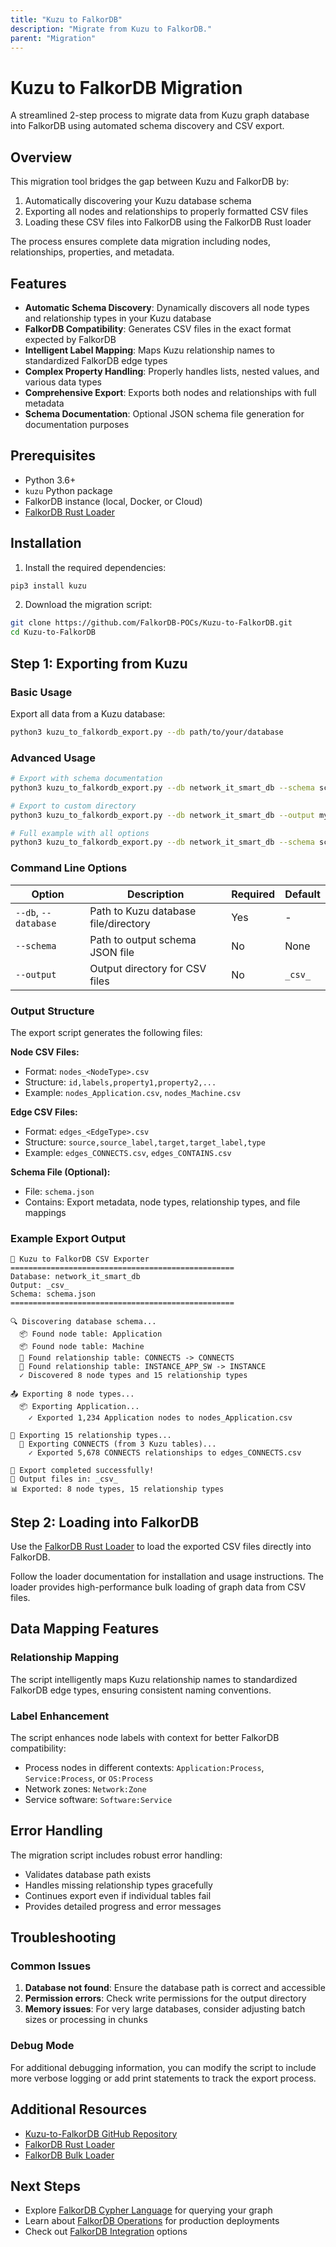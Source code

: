 ```yaml
---
title: "Kuzu to FalkorDB"
description: "Migrate from Kuzu to FalkorDB."
parent: "Migration"
---
```


# Kuzu to FalkorDB Migration

A streamlined 2-step process to migrate data from Kuzu graph database into FalkorDB using automated schema discovery and CSV export.

## Overview

This migration tool bridges the gap between Kuzu and FalkorDB by:
1. Automatically discovering your Kuzu database schema
2. Exporting all nodes and relationships to properly formatted CSV files
3. Loading these CSV files into FalkorDB using the FalkorDB Rust loader

The process ensures complete data migration including nodes, relationships, properties, and metadata.

## Features

- **Automatic Schema Discovery**: Dynamically discovers all node types and relationship types in your Kuzu database
- **FalkorDB Compatibility**: Generates CSV files in the exact format expected by FalkorDB
- **Intelligent Label Mapping**: Maps Kuzu relationship names to standardized FalkorDB edge types
- **Complex Property Handling**: Properly handles lists, nested values, and various data types
- **Comprehensive Export**: Exports both nodes and relationships with full metadata
- **Schema Documentation**: Optional JSON schema file generation for documentation purposes

## Prerequisites

- Python 3.6+
- `kuzu` Python package
- FalkorDB instance (local, Docker, or Cloud)
- [FalkorDB Rust Loader](https://github.com/FalkorDB/FalkorDB-Loader-RS)

## Installation

1. Install the required dependencies:

```bash
pip3 install kuzu
```

2. Download the migration script:

```bash
git clone https://github.com/FalkorDB-POCs/Kuzu-to-FalkorDB.git
cd Kuzu-to-FalkorDB
```

## Step 1: Exporting from Kuzu

### Basic Usage

Export all data from a Kuzu database:

```bash
python3 kuzu_to_falkordb_export.py --db path/to/your/database
```

### Advanced Usage

```bash
# Export with schema documentation
python3 kuzu_to_falkordb_export.py --db network_it_smart_db --schema schema.json

# Export to custom directory
python3 kuzu_to_falkordb_export.py --db network_it_smart_db --output my_csv_export

# Full example with all options
python3 kuzu_to_falkordb_export.py --db network_it_smart_db --schema schema.json --output falkordb_import
```

### Command Line Options

| Option | Description | Required | Default |
|--------|-------------|----------|---------|
| `--db`, `--database` | Path to Kuzu database file/directory | Yes | - |
| `--schema` | Path to output schema JSON file | No | None |
| `--output` | Output directory for CSV files | No | `_csv_` |

### Output Structure

The export script generates the following files:

**Node CSV Files:**
- Format: `nodes_<NodeType>.csv`
- Structure: `id,labels,property1,property2,...`
- Example: `nodes_Application.csv`, `nodes_Machine.csv`

**Edge CSV Files:**
- Format: `edges_<EdgeType>.csv`
- Structure: `source,source_label,target,target_label,type`
- Example: `edges_CONNECTS.csv`, `edges_CONTAINS.csv`

**Schema File (Optional):**
- File: `schema.json`
- Contains: Export metadata, node types, relationship types, and file mappings

### Example Export Output

```
🚀 Kuzu to FalkorDB CSV Exporter
==================================================
Database: network_it_smart_db
Output: _csv_
Schema: schema.json
==================================================

🔍 Discovering database schema...
  📦 Found node table: Application
  📦 Found node table: Machine
  🔗 Found relationship table: CONNECTS -> CONNECTS
  🔗 Found relationship table: INSTANCE_APP_SW -> INSTANCE
  ✓ Discovered 8 node types and 15 relationship types

📤 Exporting 8 node types...
  📦 Exporting Application...
    ✓ Exported 1,234 Application nodes to nodes_Application.csv

🔗 Exporting 15 relationship types...
  🔗 Exporting CONNECTS (from 3 Kuzu tables)...
    ✓ Exported 5,678 CONNECTS relationships to edges_CONNECTS.csv

🎉 Export completed successfully!
📁 Output files in: _csv_
📊 Exported: 8 node types, 15 relationship types
```

## Step 2: Loading into FalkorDB

Use the [FalkorDB Rust Loader](https://github.com/FalkorDB/FalkorDB-Loader-RS) to load the exported CSV files directly into FalkorDB.

Follow the loader documentation for installation and usage instructions. The loader provides high-performance bulk loading of graph data from CSV files.

## Data Mapping Features

### Relationship Mapping

The script intelligently maps Kuzu relationship names to standardized FalkorDB edge types, ensuring consistent naming conventions.

### Label Enhancement

The script enhances node labels with context for better FalkorDB compatibility:

- Process nodes in different contexts: `Application:Process`, `Service:Process`, or `OS:Process`
- Network zones: `Network:Zone`
- Service software: `Software:Service`

## Error Handling

The migration script includes robust error handling:

- Validates database path exists
- Handles missing relationship types gracefully
- Continues export even if individual tables fail
- Provides detailed progress and error messages

## Troubleshooting

### Common Issues

1. **Database not found**: Ensure the database path is correct and accessible
2. **Permission errors**: Check write permissions for the output directory
3. **Memory issues**: For very large databases, consider adjusting batch sizes or processing in chunks

### Debug Mode

For additional debugging information, you can modify the script to include more verbose logging or add print statements to track the export process.

## Additional Resources

- [Kuzu-to-FalkorDB GitHub Repository](https://github.com/FalkorDB-POCs/Kuzu-to-FalkorDB)
- [FalkorDB Rust Loader](https://github.com/FalkorDB/FalkorDB-Loader-RS)
- [FalkorDB Bulk Loader](https://github.com/falkordb/falkordb-bulk-loader)

## Next Steps

- Explore [FalkorDB Cypher Language](/cypher) for querying your graph
- Learn about [FalkorDB Operations](/operations) for production deployments
- Check out [FalkorDB Integration](/integration) options

